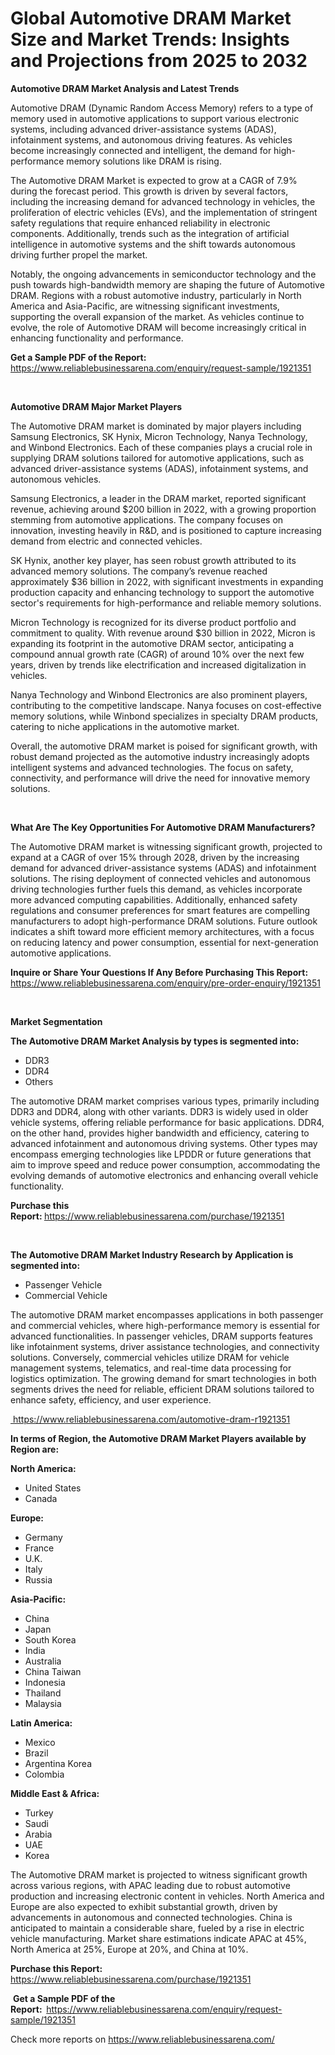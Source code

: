 <p><h1>Global Automotive DRAM Market Size and Market Trends: Insights and Projections from 2025 to 2032</h1></p><p><strong>Automotive DRAM Market Analysis and Latest Trends</strong></p>
<p><p>Automotive DRAM (Dynamic Random Access Memory) refers to a type of memory used in automotive applications to support various electronic systems, including advanced driver-assistance systems (ADAS), infotainment systems, and autonomous driving features. As vehicles become increasingly connected and intelligent, the demand for high-performance memory solutions like DRAM is rising.</p><p>The Automotive DRAM Market is expected to grow at a CAGR of 7.9% during the forecast period. This growth is driven by several factors, including the increasing demand for advanced technology in vehicles, the proliferation of electric vehicles (EVs), and the implementation of stringent safety regulations that require enhanced reliability in electronic components. Additionally, trends such as the integration of artificial intelligence in automotive systems and the shift towards autonomous driving further propel the market.</p><p>Notably, the ongoing advancements in semiconductor technology and the push towards high-bandwidth memory are shaping the future of Automotive DRAM. Regions with a robust automotive industry, particularly in North America and Asia-Pacific, are witnessing significant investments, supporting the overall expansion of the market. As vehicles continue to evolve, the role of Automotive DRAM will become increasingly critical in enhancing functionality and performance.</p></p>
<p><strong>Get a Sample PDF of the Report:&nbsp;</strong> <a href="https://www.reliablebusinessarena.com/enquiry/request-sample/1921351?utm_campaign=2470&utm_medium=2&utm_source=Github&utm_content=ia&utm_term=11022025&utm_id=automotive-dram">https://www.reliablebusinessarena.com/enquiry/request-sample/1921351</a></p>
<p>&nbsp;</p>
<p><strong>Automotive DRAM Major Market Players</strong></p>
<p><p>The Automotive DRAM market is dominated by major players including Samsung Electronics, SK Hynix, Micron Technology, Nanya Technology, and Winbond Electronics. Each of these companies plays a crucial role in supplying DRAM solutions tailored for automotive applications, such as advanced driver-assistance systems (ADAS), infotainment systems, and autonomous vehicles.</p><p>Samsung Electronics, a leader in the DRAM market, reported significant revenue, achieving around $200 billion in 2022, with a growing proportion stemming from automotive applications. The company focuses on innovation, investing heavily in R&D, and is positioned to capture increasing demand from electric and connected vehicles.</p><p>SK Hynix, another key player, has seen robust growth attributed to its advanced memory solutions. The company’s revenue reached approximately $36 billion in 2022, with significant investments in expanding production capacity and enhancing technology to support the automotive sector's requirements for high-performance and reliable memory solutions.</p><p>Micron Technology is recognized for its diverse product portfolio and commitment to quality. With revenue around $30 billion in 2022, Micron is expanding its footprint in the automotive DRAM sector, anticipating a compound annual growth rate (CAGR) of around 10% over the next few years, driven by trends like electrification and increased digitalization in vehicles.</p><p>Nanya Technology and Winbond Electronics are also prominent players, contributing to the competitive landscape. Nanya focuses on cost-effective memory solutions, while Winbond specializes in specialty DRAM products, catering to niche applications in the automotive market.</p><p>Overall, the automotive DRAM market is poised for significant growth, with robust demand projected as the automotive industry increasingly adopts intelligent systems and advanced technologies. The focus on safety, connectivity, and performance will drive the need for innovative memory solutions.</p></p>
<p>&nbsp;</p>
<p><strong>What Are The Key Opportunities For Automotive DRAM Manufacturers?</strong></p>
<p><p>The Automotive DRAM market is witnessing significant growth, projected to expand at a CAGR of over 15% through 2028, driven by the increasing demand for advanced driver-assistance systems (ADAS) and infotainment solutions. The rising deployment of connected vehicles and autonomous driving technologies further fuels this demand, as vehicles incorporate more advanced computing capabilities. Additionally, enhanced safety regulations and consumer preferences for smart features are compelling manufacturers to adopt high-performance DRAM solutions. Future outlook indicates a shift toward more efficient memory architectures, with a focus on reducing latency and power consumption, essential for next-generation automotive applications.</p></p>
<p><strong>Inquire or Share Your Questions If Any Before Purchasing This Report:</strong> <a href="https://www.reliablebusinessarena.com/enquiry/pre-order-enquiry/1921351?utm_campaign=2470&utm_medium=2&utm_source=Github&utm_content=ia&utm_term=11022025&utm_id=automotive-dram">https://www.reliablebusinessarena.com/enquiry/pre-order-enquiry/1921351</a></p>
<p>&nbsp;</p>
<p><strong>Market Segmentation</strong></p>
<p><strong>The Automotive DRAM Market Analysis by types is segmented into:</strong></p>
<p><ul><li>DDR3</li><li>DDR4</li><li>Others</li></ul></p>
<p><p>The automotive DRAM market comprises various types, primarily including DDR3 and DDR4, along with other variants. DDR3 is widely used in older vehicle systems, offering reliable performance for basic applications. DDR4, on the other hand, provides higher bandwidth and efficiency, catering to advanced infotainment and autonomous driving systems. Other types may encompass emerging technologies like LPDDR or future generations that aim to improve speed and reduce power consumption, accommodating the evolving demands of automotive electronics and enhancing overall vehicle functionality.</p></p>
<p><strong>Purchase this Report:&nbsp;</strong><a href="https://www.reliablebusinessarena.com/purchase/1921351?utm_campaign=2470&utm_medium=2&utm_source=Github&utm_content=ia&utm_term=11022025&utm_id=automotive-dram">https://www.reliablebusinessarena.com/purchase/1921351</a></p>
<p>&nbsp;</p>
<p><strong>The Automotive DRAM Market Industry Research by Application is segmented into:</strong></p>
<p><ul><li>Passenger Vehicle</li><li>Commercial Vehicle</li></ul></p>
<p><p>The automotive DRAM market encompasses applications in both passenger and commercial vehicles, where high-performance memory is essential for advanced functionalities. In passenger vehicles, DRAM supports features like infotainment systems, driver assistance technologies, and connectivity solutions. Conversely, commercial vehicles utilize DRAM for vehicle management systems, telematics, and real-time data processing for logistics optimization. The growing demand for smart technologies in both segments drives the need for reliable, efficient DRAM solutions tailored to enhance safety, efficiency, and user experience.</p></p>
<p><a href="https://www.reliablebusinessarena.com/automotive-dram-r1921351?utm_campaign=2470&utm_medium=2&utm_source=Github&utm_content=ia&utm_term=11022025&utm_id=automotive-dram">&nbsp;https://www.reliablebusinessarena.com/automotive-dram-r1921351</a></p>
<p><strong>In terms of Region, the Automotive DRAM Market Players available by Region are:</strong></p>
<p>
    <p> <strong> North America: </strong>
        <ul>
            <li>United States</li>
            <li>Canada</li>
        </ul>
        </p> 
    <p> <strong> Europe: </strong>
        <ul>
            <li>Germany</li>
            <li>France</li>
            <li>U.K.</li>
            <li>Italy</li>
            <li>Russia</li>
        </ul>
        </p> 
    <p> <strong> Asia-Pacific: </strong>
        <ul>
            <li>China</li>
            <li>Japan</li>
            <li>South Korea</li>
            <li>India</li>
            <li>Australia</li>
            <li>China Taiwan</li>
            <li>Indonesia</li>
            <li>Thailand</li>
            <li>Malaysia</li>
        </ul>
        </p> 
    <p> <strong> Latin America: </strong>
        <ul>
            <li>Mexico</li>
            <li>Brazil</li>
            <li>Argentina Korea</li>
            <li>Colombia</li>
        </ul>
        </p> 
    <p> <strong> Middle East & Africa: </strong>
        <ul>
            <li>Turkey</li>
            <li>Saudi</li>
            <li>Arabia</li>
            <li>UAE</li>
            <li>Korea</li>
        </ul>
    </p>
    </p>
<p><p>The Automotive DRAM market is projected to witness significant growth across various regions, with APAC leading due to robust automotive production and increasing electronic content in vehicles. North America and Europe are also expected to exhibit substantial growth, driven by advancements in autonomous and connected technologies. China is anticipated to maintain a considerable share, fueled by a rise in electric vehicle manufacturing. Market share estimations indicate APAC at 45%, North America at 25%, Europe at 20%, and China at 10%.</p></p>
<p><strong>Purchase this Report: </strong><a href="https://www.reliablebusinessarena.com/purchase/1921351?utm_campaign=2470&utm_medium=2&utm_source=Github&utm_content=ia&utm_term=11022025&utm_id=automotive-dram">https://www.reliablebusinessarena.com/purchase/1921351</a></p>
<p>&nbsp;<strong>Get a Sample PDF of the Report:&nbsp;&nbsp;</strong><a href="https://www.reliablebusinessarena.com/enquiry/request-sample/1921351?utm_campaign=2470&utm_medium=2&utm_source=Github&utm_content=ia&utm_term=11022025&utm_id=automotive-dram">https://www.reliablebusinessarena.com/enquiry/request-sample/1921351</a></p>
<p><strong></strong></p>
<p>Check more reports on <a href="https://www.reliablebusinessarena.com/?utm_campaign=2470&utm_medium=2&utm_source=Github&utm_content=ia&utm_term=11022025&utm_id=automotive-dram">https://www.reliablebusinessarena.com/</a></p>